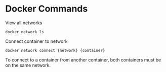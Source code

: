 # Docker Commands

View all networks
```
docker network ls
```

Connect container to network
```
docker network connect {network} {container}
```

To connect to a container from another container, both containers must be on the same network.
